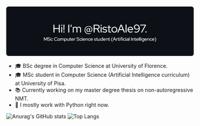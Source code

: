 ![Profile Introduction](assets/github_profile.png)
- 🎓 BSc degree in Computer Science at University of Florence.
- 🎓 MSc student in Computer Science (Artificial Intelligence curriculum) at University of Pisa.
- 📚 Currently working on my master degree thesis on non-autoregressive NMT.
- 🔨 I mostly work with Python right now.
  
![Anurag's GitHub stats](https://github-readme-stats.vercel.app/api?username=RistoAle97&show_icons=true&count_private=true&hide_border=true&theme=github_dark)
![Top Langs](https://github-readme-stats.vercel.app/api/top-langs/?username=RistoAle97&langs_count=3&hide_border=true&theme=github_dark)
